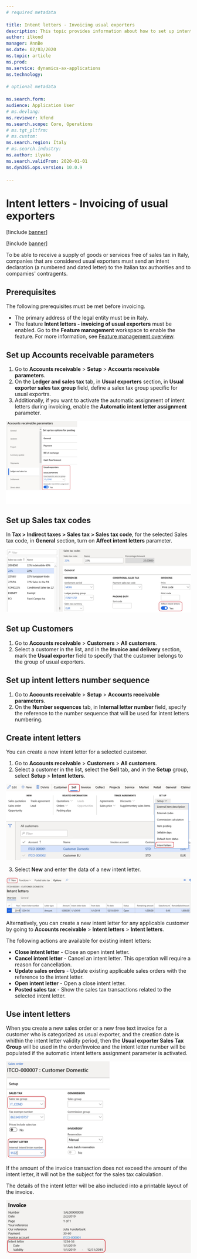 ```yaml
---
# required metadata

title: Intent letters - Invoicing usual exporters
description: This topic provides information about how to set up intent letters and use them when issuing invoices.
author: ilkond
manager: AnnBe
ms.date: 02/03/2020
ms.topic: article
ms.prod: 
ms.service: dynamics-ax-applications
ms.technology: 

# optional metadata

ms.search.form: 
audience: Application User
# ms.devlang: 
ms.reviewer: kfend
ms.search.scope: Core, Operations
# ms.tgt_pltfrm: 
# ms.custom: 
ms.search.region: Italy
# ms.search.industry: 
ms.author: ilyako
ms.search.validFrom: 2020-01-01
ms.dyn365.ops.version: 10.0.9

---
```


# Intent letters - Invoicing of usual exporters

[!include [banner](../includes/banner.md)]

[!include [banner](../includes/preview-banner.md)]

To be able to receive a supply of goods or services free of sales tax in Italy, companies that are considered usual exporters must send an intent declaration (a numbered and dated letter) to the Italian tax authorities and to compamies' contragents. 
 

## Prerequisites

The following prerequisites must be met before invoicing.

- The primary address of the legal entity must be in Italy.
- The feature **Intent letters - invoicing of usual exporters** must be enabled. Go to the **Feature management** workspace to enable the feature. For more information, see [Feature management overview](../../fin-and-ops/get-started/feature-management/feature-management-overview.md).

## Set up Accounts receivable parameters

1. Go to **Accounts receivable** > **Setup** > **Accounts receivable parameters**.
2. On the **Ledger and sales tax** tab, in **Usual exporters** section, in **Usual exporter sales tax group** field, define a salex tax group specific for usual exportrs.
3. Additionally, if you want to activate the automatic assignment of intent letters during invoicing, enable the **Automatic intent letter assignment** parameter.

![Set up AR parameters](media/emea-ita-exil-intent-AR-parm.jpg)

## Set up Sales tax codes

In **Tax > Indirect taxes > Sales tax > Sales tax code**, for the selected Sales tax code, in **General** section, turn on **Affect intent letters** parameter.

![Set up Sales tax code](media/emea-ita-exil-intent-tax-setup.jpg)

## Set up Customers

1. Go to **Accounts receivable** > **Customers** > **All customers**.
2. Select a customer in the list, and in the **Invoice and delivery** section, mark the **Usual exporter** field to specify that the customer belongs to the group of usual exporters.

## Set up intent letters number sequence

1. Go to **Accounts receivable** > **Setup** > **Accounts receivable parameters**.
2. On the **Number sequences** tab, in **Internal letter number** field, specify the reference to the number sequence that will be used for intent letters numbering.

## Create intent letters
You can create a new intent letter for a selected customer. 

1. Go to **Accounts receivable** > **Customers** > **All customers**.
2. Select a customer in the list, select the **Sell** tab, and in the **Setup** group, select **Setup** > **Intent letters**.

![Intent letter](media/emea-ita-exil-intent-new-cust.jpg)

3. Select **New** and enter the data of a new intent letter.

![New intent letter](media/emea-ita-exil-intent-new-cust2.jpg)

Alternatively, you can create a new intent letter for any applicable customer by going to **Accounts receivable** > **Intent letters** > **Intent letters**.

The following actions are available for existing intent letters:
-	**Close intent letter** - Close an open intent letter.
-	**Cancel intent letter** - Cancel an intent letter. This operation will require a reason for cancellation.
-	**Update sales orders** - Update existing applicable sales orders with the reference to the intent letter.
-	**Open intent letter**  - Open a close intent letter.
-	**Posted sales tax** - Show the sales tax transactions related to the selected intent letter.

## Use intent letters
When you create a new sales order or a new free text invoice for a customer who is categorized as usual exporter, and the creation date is whithin the intent letter validity period, then the **Usual exporter Sales Tax Group** will be used in the order/invoice and the intent letter number will be populated if the automatic intent letters assignment parameter is activated.

![New order](media/emea-ita-exil-intent-new-order.jpg)

If the amount of the invoice transaction does not exceed the amount of the intent letter, it will not be the subject for the sales tax calculation. 

The details of the intent letter will be also included into a printable layout of the invoice. 

![Print invoice](media/emea-ita-exil-intent-inv-print.jpg)

